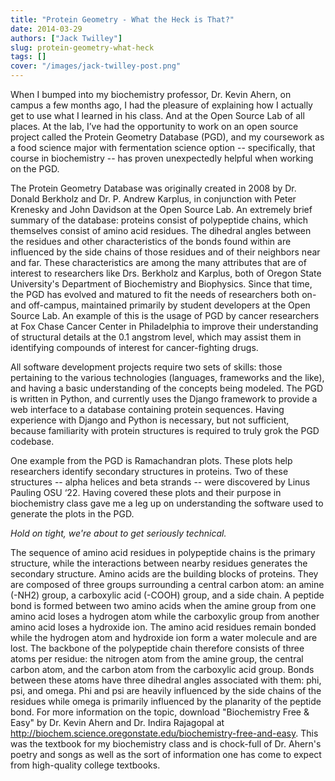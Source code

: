 ```yaml
---
title: "Protein Geometry - What the Heck is That?"
date: 2014-03-29
authors: ["Jack Twilley"]
slug: protein-geometry-what-heck
tags: []
cover: "/images/jack-twilley-post.png"
---
```


When I bumped into my biochemistry professor, Dr. Kevin Ahern, on campus a few months ago, I had the pleasure of
explaining how I actually get to use what I learned in his class. And at the Open Source Lab of all places. At the lab,
I’ve had the opportunity to work on an open source project called the Protein Geometry Database (PGD), and my coursework
as a food science major with fermentation science option -- specifically, that course in biochemistry -- has proven
unexpectedly helpful when working on the PGD.

The Protein Geometry Database was originally created in 2008 by Dr. Donald Berkholz and Dr. P. Andrew Karplus, in
conjunction with Peter Krenesky and John Davidson at the Open Source Lab. An extremely brief summary of the database:
proteins consist of polypeptide chains, which themselves consist of amino acid residues. The dihedral angles between the
residues and other characteristics of the bonds found within are influenced by the side chains of those residues and of
their neighbors near and far. These characteristics are among the many attributes that are of interest to researchers
like Drs. Berkholz and Karplus, both of Oregon State University's Department of Biochemistry and Biophysics. Since that
time, the PGD has evolved and matured to fit the needs of researchers both on- and off-campus, maintained primarily by
student developers at the Open Source Lab. An example of this is the usage of PGD by cancer researchers at Fox Chase
Cancer Center in Philadelphia to improve their understanding of structural details at the 0.1 angstrom level, which may
assist them in identifying compounds of interest for cancer-fighting drugs.

All software development projects require two sets of skills: those pertaining to the various technologies (languages,
frameworks and the like), and having a basic understanding of the concepts being modeled. The PGD is written in Python,
and currently uses the Django framework to provide a web interface to a database containing protein sequences. Having
experience with Django and Python is necessary, but not sufficient, because familiarity with protein structures is
required to truly grok the PGD codebase.

One example from the PGD is Ramachandran plots. These plots help researchers identify secondary structures in proteins.
Two of these structures -- alpha helices and beta strands -- were discovered by Linus Pauling OSU ‘22. Having covered
these plots and their purpose in biochemistry class gave me a leg up on understanding the software used to generate the
plots in the PGD.

_Hold on tight, we're about to get seriously technical._

The sequence of amino acid residues in polypeptide chains is the primary structure, while the interactions between
nearby residues generates the secondary structure. Amino acids are the building blocks of proteins. They are composed of
three groups surrounding a central carbon atom: an amine (-NH2) group, a carboxylic acid (-COOH) group, and a side
chain. A peptide bond is formed between two amino acids when the amine group from one amino acid loses a hydrogen atom
while the carboxylic group from another amino acid loses a hydroxide ion. The amino acid residues remain bonded while
the hydrogen atom and hydroxide ion form a water molecule and are lost. The backbone of the polypeptide chain therefore
consists of three atoms per residue: the nitrogen atom from the amine group, the central carbon atom, and the carbon
atom from the carboxylic acid group. Bonds between these atoms have three dihedral angles associated with them: phi,
psi, and omega. Phi and psi are heavily influenced by the side chains of the residues while omega is primarily
influenced by the planarity of the peptide bond. For more information on the topic, download "Biochemistry Free & Easy"
by Dr. Kevin Ahern and Dr. Indira Rajagopal at <http://biochem.science.oregonstate.edu/biochemistry-free-and-easy>. This
was the textbook for my biochemistry class and is chock-full of Dr. Ahern's poetry and songs as well as the sort of
information one has come to expect from high-quality college textbooks.
